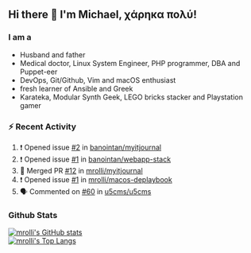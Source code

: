 ## Hi there 👋 I'm Michael, χάρηκα πολύ!

<!--
**mrolli/mrolli** is a ✨ _special_ ✨ repository because its `README.md` (this file) appears on your GitHub profile.

Here are some ideas to get you started:

- 🔭 I’m currently working on ...
- 🌱 I’m currently learning ...
- 👯 I’m looking to collaborate on ...
- 🤔 I’m looking for help with ...
- 💬 Ask me about ...
- 📫 How to reach me: ...
- 😄 Pronouns: ...
- ⚡ Fun fact: ...
-->

### I am a
- Husband and father
- Medical doctor, Linux System Engineer, PHP programmer, DBA and Puppet-eer
- DevOps, Git/Github, Vim and macOS enthusiast
- fresh learner of Ansible and Greek
- Karateka, Modular Synth Geek, LEGO bricks stacker and Playstation gamer 

### :zap: Recent Activity

<!--START_SECTION:activity-->
1. ❗️ Opened issue [#2](https://github.com/banointan/myitjournal/issues/2) in [banointan/myitjournal](https://github.com/banointan/myitjournal)
2. ❗️ Opened issue [#1](https://github.com/banointan/webapp-stack/issues/1) in [banointan/webapp-stack](https://github.com/banointan/webapp-stack)
3. 🎉 Merged PR [#12](https://github.com/mrolli/myitjournal/pull/12) in [mrolli/myitjournal](https://github.com/mrolli/myitjournal)
4. ❗️ Opened issue [#1](https://github.com/mrolli/macos-deplaybook/issues/1) in [mrolli/macos-deplaybook](https://github.com/mrolli/macos-deplaybook)
5. 🗣 Commented on [#60](https://github.com/u5cms/u5cms/issues/60) in [u5cms/u5cms](https://github.com/u5cms/u5cms)
<!--END_SECTION:activity-->

### Github Stats
[![mrolli's GitHub stats](https://github-readme-stats.vercel.app/api?username=mrolli&count_private=true&show_icons=true&theme=onedark)](https://github.com/anuraghazra/github-readme-stats)  
[![mrolli's Top Langs](https://github-readme-stats.vercel.app/api/top-langs/?username=mrolli&count_private=true&theme=onedark&hide=c%2B%2B,c,html,cmake,makefile&layout=compact)](https://github.com/anuraghazra/github-readme-stats)
